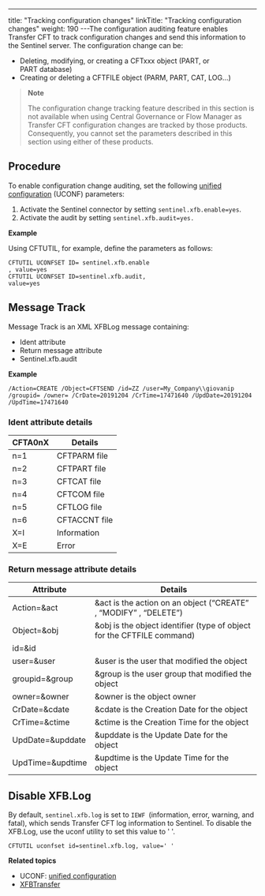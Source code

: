 ---
title: "Tracking configuration changes"
linkTitle: "Tracking configuration changes"
weight: 190
---The configuration auditing feature enables Transfer CFT to track configuration changes and send this information to the Sentinel
server. The configuration change can be:

- Deleting, modifying, or creating a CFTxxx object (PART, or PART database)
- Creating or deleting
    a CFTFILE object (PARM, PART, CAT, LOG…)

> **Note**
>
> The configuration change tracking feature described in this section is not available when using Central Governance or Flow Manager as Transfer CFT configuration changes are tracked by those products. Consequently, you cannot set the parameters described in this section using either of these products.

## Procedure

To enable configuration change auditing, set the following [unified configuration](../../admin_intro/uconf) (UCONF) parameters:

1. Activate the Sentinel connector by setting `sentinel.xfb.enable=yes`.
1. Activate the audit by setting `sentinel.xfb.audit=yes.`

**Example**

Using CFTUTIL, for example, define the parameters as follows:

```
CFTUTIL UCONFSET ID= sentinel.xfb.enable
, value=yes
CFTUTIL UCONFSET ID=sentinel.xfb.audit,
value=yes
```

## Message Track

Message Track is an XML XFBLog message
containing:

- Ident attribute
- Return message attribute
- Sentinel.xfb.audit

****Example****

```
/Action=CREATE /Object=CFTSEND /id=ZZ /user=My_Company\\giovanip /groupid= /owner= /CrDate=20191204 /CrTime=17471640 /UpdDate=20191204 /UpdTime=17471640
```
<span id="Ident attribute"></span>

### Ident attribute details


| CFTA0nX  | Details  |
| --- | --- |
| n=1 | CFTPARM file  |
| n=2 | CFTPART file  |
| n=3 | CFTCAT file  |
| n=4 | CFTCOM file  |
| n=5 | CFTLOG file  |
| n=6 | CFTACCNT file  |
| X=I  | Information  |
| X=E  | Error  |


<span id="Return message attribute"></span>

### Return message attribute details


| Attribute  | Details  |
| --- | --- |
| Action=&amp;act  |  &amp;act is the action on an object (“CREATE” , “MODIFY” , “DELETE”)  |
| Object=&amp;obj  | &amp;obj is the object identifier (type of object for the CFTFILE command)  |
| id=&amp;id  |   |
| user=&amp;user  |  &amp;user is the user that modified the object  |
| groupid=&amp;group  | &amp;group is the user group that modified the object  |
| owner=&amp;owner  | &amp;owner is the object owner  |
| CrDate=&amp;cdate  | &amp;cdate is the Creation Date for the object  |
| CrTime=&amp;ctime  | &amp;ctime is the Creation Time for the object  |
| UpdDate=&amp;upddate  | &amp;upddate is the Update Date for the object  |
| UpdTime=&amp;updtime  | &amp;updtime is the Update Time for the object  |


## Disable XFB.Log

By default, `sentinel.xfb.log` is set to `IEWF `(information, error, warning, and fatal), which sends Transfer CFT log information to Sentinel. To disable the XFB.Log, use the uconf utility to set this value to ' '.

```
CFTUTIL uconfset id=sentinel.xfb.log, value=' '
```

****Related topics****

- UCONF: [unified configuration](../../admin_intro/uconf)
- [XFBTransfer]()
